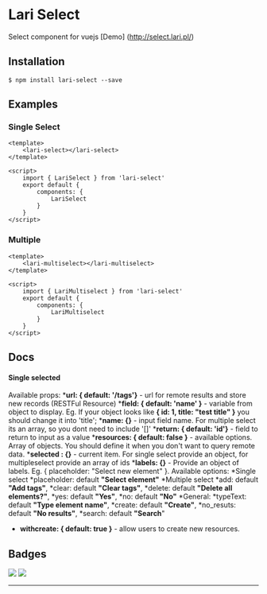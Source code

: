 # Lari Select

Select component for vuejs [Demo] (http://select.lari.pl/)




## Installation

```
$ npm install lari-select --save
```

## Examples

### Single Select

```vue
<template>
    <lari-select></lari-select>
</template>

<script>
    import { LariSelect } from 'lari-select'
    export default {
        components: {
            LariSelect
        }
    }
</script>
```

### Multiple

```vue
<template>
    <lari-multiselect></lari-multiselect>
</template>

<script>
    import { LariMultiselect } from 'lari-select'
    export default {
        components: {
            LariMultiselect
        }
    }
</script>
```

## Docs

#### Single selected

Available props:
***url: { default: '/tags'}** - url for remote results and store new records (RESTFul Resource)
***field: { default: 'name' }** - variable from object to display. Eg. If your object looks like **{ id: 1,  title: "test title" }** you should change it into 'title';
***name: {}** - input field name. For multiple select its an array, so you dont need to include '[]'
***return: { default: 'id'}** - field to return to input as a value
***resources: { default: false }** - available options. Array of objects. You should define it when you don't want to query remote data.
***selected : {}** - current item. For single select provide an object, for multipleselect provide an array of ids
***labels: {}** - Provide an object of labels. Eg. { placeholder: "Select new element" }. Available options:
    *Single select
        *placeholder: default **"Select element"**
    *Multiple select
        *add: default **"Add tags"**,
        *clear: default **"Clear tags"**,
        *delete: default **"Delete all elements?"**,
        *yes: default **"Yes"**,
        *no: default **"No"**
    *General:
        *typeText: default **"Type element name"**,
        *create: default **"Create"**,
        *no_resuts: default **"No results"**,
        *search: default **"Search**"        

* **withcreate: { default: true }** - allow users to create new resources.


## Badges

![](https://img.shields.io/badge/license-MIT-blue.svg)
![](https://img.shields.io/badge/status-stable-green.svg)

---
